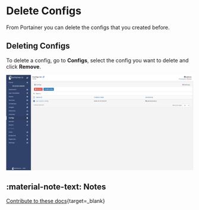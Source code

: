 # Delete Configs

From Portainer you can delete the configs that you created before. 

## Deleting Configs

To delete a config, go to <b>Configs</b>, select the config you want to delete and click <b>Remove</b>.

![configs](assets/config-delete-1.png)

## :material-note-text: Notes

[Contribute to these docs](https://github.com/portainer/portainer-docs/blob/master/contributing.md){target=_blank}